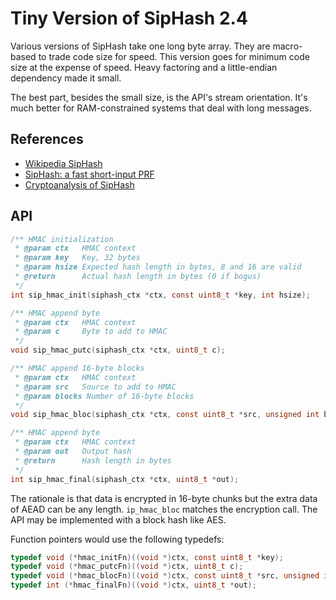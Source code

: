 # Tiny Version of SipHash 2.4

Various versions of SipHash take one long byte array.
They are macro-based to trade code size for speed.
This version goes for minimum code size at the expense of speed.
Heavy factoring and a little-endian dependency made it small.

The best part, besides the small size, is the API's stream orientation.
It's much better for RAM-constrained systems that deal with long messages.

## References

- [Wikipedia SipHash](https://en.wikipedia.org/wiki/SipHash)
- [SipHash: a fast short-input PRF](https://www.aumasson.jp/siphash/siphash.pdf)
- [Cryptoanalysis of SipHash](https://eprint.iacr.org/2014/722.pdf)

## API

```C
/** HMAC initialization
 * @param ctx   HMAC context
 * @param key   Key, 32 bytes
 * @param hsize Expected hash length in bytes, 8 and 16 are valid
 * @return      Actual hash length in bytes (0 if bogus)
 */
int sip_hmac_init(siphash_ctx *ctx, const uint8_t *key, int hsize);

/** HMAC append byte
 * @param ctx   HMAC context
 * @param c     Byte to add to HMAC
 */
void sip_hmac_putc(siphash_ctx *ctx, uint8_t c);

/** HMAC append 16-byte blocks
 * @param ctx   HMAC context
 * @param src   Source to add to HMAC
 * @param blocks Number of 16-byte blocks
 */
void sip_hmac_bloc(siphash_ctx *ctx, const uint8_t *src, unsigned int blocks);

/** HMAC append byte
 * @param ctx   HMAC context
 * @param out   Output hash
 * @return      Hash length in bytes
 */
int sip_hmac_final(siphash_ctx *ctx, uint8_t *out);
```

The rationale is that data is encrypted in 16-byte chunks but the extra data of AEAD can be any length.
`ip_hmac_bloc` matches the encryption call. The API may be implemented with a block hash like AES.

Function pointers would use the following typedefs:

```C
typedef void (*hmac_initFn)((void *)ctx, const uint8_t *key);
typedef void (*hmac_putcFn)((void *)ctx, uint8_t c);
typedef void (*hmac_blocFn)((void *)ctx, const uint8_t *src, unsigned int blocks);
typedef int (*hmac_finalFn)((void *)ctx, uint8_t *out);
```
